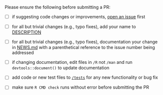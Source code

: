 Please ensure the following before submitting a PR:

 - [ ] if suggesting code changes or improvements, [open an issue](https://github.com/cloudyr/aws.glacier/issues/new) first
 - [ ] for all but trivial changes (e.g., typo fixes), add your name to [DESCRIPTION](https://github.com/cloudyr/aws.glacier/blob/master/DESCRIPTION)
 - [ ] for all but trivial changes (e.g., typo fixes), documentation your change in [NEWS.md](https://github.com/cloudyr/aws.glacier/blob/master/NEWS.md) with a parenthetical reference to the issue number being addressed
 - [ ] if changing documentation, edit files in `/R` not `/man` and run `devtools::document()` to update documentation
 - [ ] add code or new test files to [`/tests`](https://github.com/cloudyr/aws.glacier/tree/master/tests/testthat) for any new functionality or bug fix
 - [ ] make sure `R CMD check` runs without error before submitting the PR

